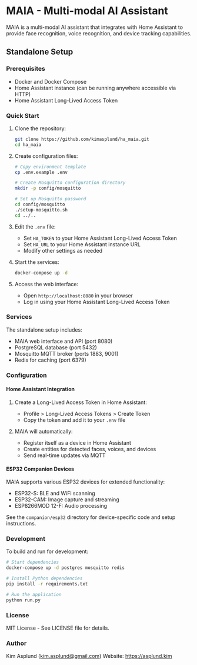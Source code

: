 # MAIA - Multi-modal AI Assistant

MAIA is a multi-modal AI assistant that integrates with Home Assistant to provide face recognition, voice recognition, and device tracking capabilities.

## Standalone Setup

### Prerequisites
- Docker and Docker Compose
- Home Assistant instance (can be running anywhere accessible via HTTP)
- Home Assistant Long-Lived Access Token

### Quick Start

1. Clone the repository:
   ```bash
   git clone https://github.com/kimasplund/ha_maia.git
   cd ha_maia
   ```

2. Create configuration files:
   ```bash
   # Copy environment template
   cp .env.example .env

   # Create Mosquitto configuration directory
   mkdir -p config/mosquitto
   
   # Set up Mosquitto password
   cd config/mosquitto
   ./setup-mosquitto.sh
   cd ../..
   ```

3. Edit the `.env` file:
   - Set `HA_TOKEN` to your Home Assistant Long-Lived Access Token
   - Set `HA_URL` to your Home Assistant instance URL
   - Modify other settings as needed

4. Start the services:
   ```bash
   docker-compose up -d
   ```

5. Access the web interface:
   - Open `http://localhost:8080` in your browser
   - Log in using your Home Assistant Long-Lived Access Token

### Services

The standalone setup includes:
- MAIA web interface and API (port 8080)
- PostgreSQL database (port 5432)
- Mosquitto MQTT broker (ports 1883, 9001)
- Redis for caching (port 6379)

### Configuration

#### Home Assistant Integration
1. Create a Long-Lived Access Token in Home Assistant:
   - Profile > Long-Lived Access Tokens > Create Token
   - Copy the token and add it to your `.env` file

2. MAIA will automatically:
   - Register itself as a device in Home Assistant
   - Create entities for detected faces, voices, and devices
   - Send real-time updates via MQTT

#### ESP32 Companion Devices
MAIA supports various ESP32 devices for extended functionality:
- ESP32-S: BLE and WiFi scanning
- ESP32-CAM: Image capture and streaming
- ESP8266MOD 12-F: Audio processing

See the `companion/esp32` directory for device-specific code and setup instructions.

### Development

To build and run for development:
```bash
# Start dependencies
docker-compose up -d postgres mosquitto redis

# Install Python dependencies
pip install -r requirements.txt

# Run the application
python run.py
```

### License
MIT License - See LICENSE file for details.

### Author
Kim Asplund (kim.asplund@gmail.com)
Website: https://asplund.kim 